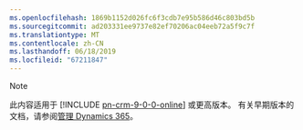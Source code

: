 ```yaml
---
ms.openlocfilehash: 1869b1152d026fc6f3cdb7e95b586d46c803bd5b
ms.sourcegitcommit: ad203331ee9737e82ef70206ac04eeb72a5f9c7f
ms.translationtype: MT
ms.contentlocale: zh-CN
ms.lasthandoff: 06/18/2019
ms.locfileid: "67211847"
---
```

> [!NOTE]
> 此内容适用于 [!INCLUDE [pn-crm-9-0-0-online](../includes/pn-crm-9-0-0-online.md)] 或更高版本。 有关早期版本的文档，请参阅[管理 Dynamics 365](https://technet.microsoft.com/library/dn531101.aspx)。